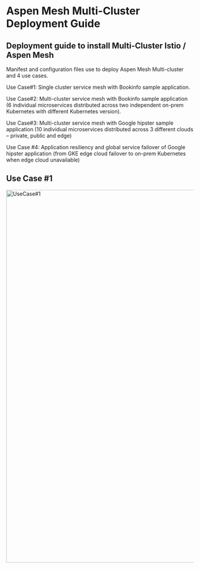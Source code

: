 # Aspen Mesh Multi-Cluster Deployment Guide
## Deployment guide to install Multi-Cluster Istio / Aspen Mesh

Manifest and configuration files use to deploy Aspen Mesh Multi-cluster and 4 use cases.

Use Case#1: Single cluster service mesh with Bookinfo sample application.

Use Case#2: Multi-cluster service mesh with Bookinfo sample application (6 individual microservices distributed across two independent on-prem Kubernetes with different Kubernetes version).

Use Case#3: Multi-cluster service mesh with Google hipster sample application (10 individual microservices distributed across 3 different clouds – private, public and edge)

Use Case #4: Application resiliency and global service failover of Google hipster application (from GKE edge cloud failover to on-prem Kubernetes when edge cloud unavailable)

## Use Case #1
<img src=https://github.com/fbchan/aspen-mesh-multi-cluster/blob/master/images/Usecase_01.png alt="UseCase#1" width=1000>
